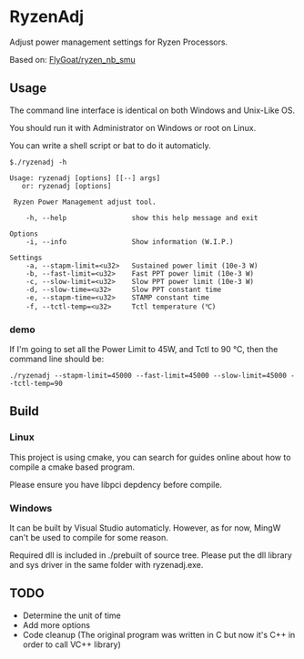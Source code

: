 # RyzenAdj
Adjust power management settings for Ryzen Processors.

Based on: [FlyGoat/ryzen_nb_smu](https://github.com/flygoat/ryzen_nb_smu)

## Usage
The command line interface is identical on both Windows and Unix-Like OS.

You should run it with Administrator on Windows or root on Linux.

You can write a shell script or bat to do it automaticly.

```
$./ryzenadj -h

Usage: ryzenadj [options] [[--] args]
   or: ryzenadj [options]

 Ryzen Power Management adjust tool.

    -h, --help                show this help message and exit

Options
    -i, --info                Show information (W.I.P.)

Settings
    -a, --stapm-limit=<u32>   Sustained power limit (10e-3 W)
    -b, --fast-limit=<u32>    Fast PPT power limit (10e-3 W)
    -c, --slow-limit=<u32>    Slow PPT power limit (10e-3 W)
    -d, --slow-time=<u32>     Slow PPT constant time
    -e, --stapm-time=<u32>    STAMP constant time
    -f, --tctl-temp=<u32>     Tctl temperature (℃)
``` 

### demo
If I'm going to set all the Power Limit to 45W, and Tctl to 90 ℃,
then the command line should be:
```
./ryzenadj --stapm-limit=45000 --fast-limit=45000 --slow-limit=45000 --tctl-temp=90
```

## Build
### Linux
This project is using cmake, you can search for guides online about how to compile a cmake based program.

Please ensure you have libpci depdency before compile.

### Windows
It can be built by Visual Studio automaticly. However, as for now, MingW can't be used to compile for some reason.

Required dll is included in ./prebuilt of source tree. Please put the dll library and sys driver in the same folder with ryzenadj.exe.

## TODO
- Determine the unit of time
- Add more options
- Code cleanup (The original program was written in C but now it's C++ in order to call VC++ library)

